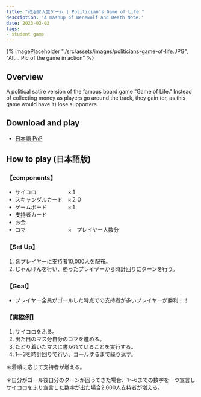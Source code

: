 ```yaml
---
title: "政治家人生ゲーム | Politician's Game of Life "
description: 'A mashup of Werewolf and Death Note.'
date: 2023-02-02
tags:
- student game
---
```

{% imagePlaceholder "./src/assets/images/politicians-game-of-life.JPG", "Alt... Pic of the game in action" %}

## Overview
A political satire version of the famous board game "Game of Life."
Instead of collecting money as players go around the track, they gain (or, as this game would have it) lose supporters. 

## Download and play
* [日本語 PnP](https://docs.google.com/document/d/11CdZnPzwXfiVRuthXAjz9Nj31qHysqq2RHFLkewBNdM/edit?usp=sharing)

## How to play (日本語版)
### 【components】
* サイコロ　　　　　　×１
* スキャンダルカード　×２０
* ゲームボード　　　　×１
* 支持者カード　
* お金
* コマ　　　　　　　　×　プレイヤー人数分

### 【Set Up】
1. 各プレイヤーに支持者10,000人を配布。
2. じゃんけんを行い、勝ったプレイヤーから時計回りにターンを行う。

### 【Goal】
* プレイヤー全員がゴールした時点での支持者が多いプレイヤーが勝利！！


### 【実際例】
1. サイコロをふる。
2. 出た目のマス分自分のコマを進める。
3. たどり着いたマスに書かれていることを実行する。
4. 1〜3を時計回りで行い、ゴールするまで繰り返す。


＊着順に応じて支持者が増える。

＊自分がゴール後自分のターンが回ってきた場合、1〜6までの数字を一つ宣言しサイコロをふり宣言した数字が出た場合2,000人支持者が増える。
